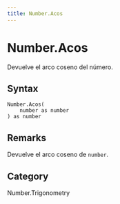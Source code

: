 ```yaml
---
title: Number.Acos
---
```


# Number.Acos


Devuelve el arco coseno del número.


## Syntax

```powerquery
Number.Acos(
    number as number
) as number
```


## Remarks

Devuelve el arco coseno de <code>number</code>.



## Category
Number.Trigonometry
